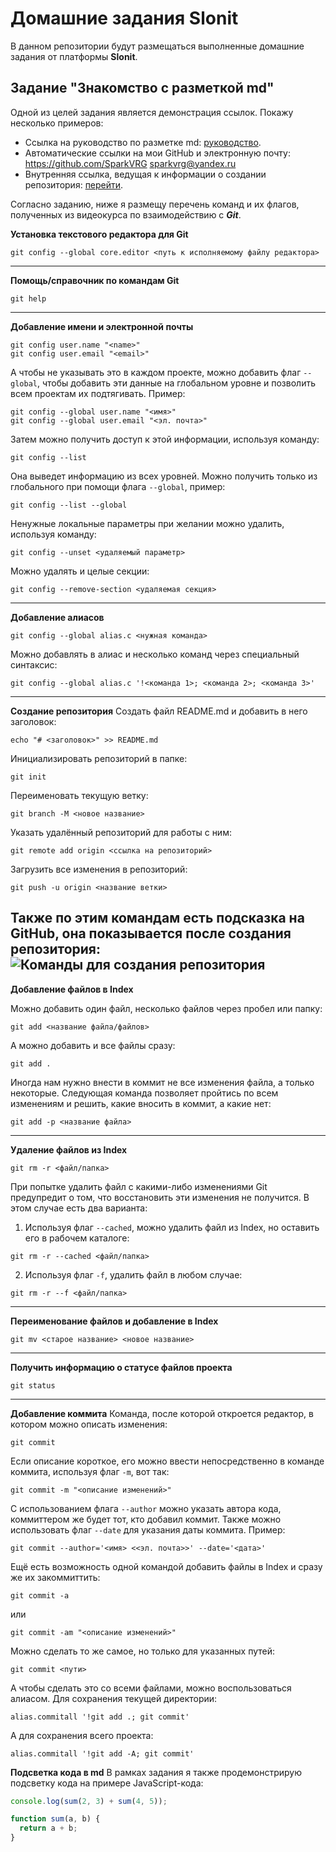 # Домашние задания Slonit
В данном репозитории будут размещаться выполненные домашние задания от платформы **Slonit**.

## Задание "Знакомство с разметкой md"
Одной из целей задания является демонстрация ссылок. Покажу несколько примеров:
- Ссылка на руководство по разметке md: [руководство](https://gist.github.com/Jekins/2bf2d0638163f1294637).
- Автоматические ссылки на мои GitHub и электронную почту:
<https://github.com/SparkVRG>
<sparkvrg@yandex.ru>
- Внутренняя ссылка, ведущая к информации о создании репозитория: [перейти](#create-repository).

Согласно заданию, ниже я размещу перечень команд и их флагов, полученных из видеокурса по взаимодействию с ***Git***.

**Установка текстового редактора для Git**
```
git config --global core.editor <путь к исполняемому файлу редактора>
```
---
**Помощь/справочник по командам Git**
```
git help
```
---
**Добавление имени и электронной почты**
```
git config user.name "<name>"
git config user.email "<email>"
```
А чтобы не указывать это в каждом проекте, можно добавить флаг `--global`, чтобы добавить эти данные на глобальном уровне и позволить всем проектам их подтягивать. Пример:
```
git config --global user.name "<имя>"
git config --global user.email "<эл. почта>"
```
Затем можно получить доступ к этой информации, используя команду:
```
git config --list
```
Она выведет информацию из всех уровней. Можно получить только из глобального при помощи флага `--global`, пример:
```
git config --list --global
```
Ненужные локальные параметры при желании можно удалить, используя команду:
```
git config --unset <удаляемый параметр>
```
Можно удалять и целые секции:
```
git config --remove-section <удаляемая секция>
```
---
**Добавление алиасов**
```
git config --global alias.c <нужная команда>
```
Можно добавлять в алиас и несколько команд через специальный синтаксис:
```
git config --global alias.c '!<команда 1>; <команда 2>; <команда 3>'
```
---
**<a id="create-repository">Создание репозитория</a>**
Создать файл README.md и добавить в него заголовок:
```
echo "# <заголовок>" >> README.md
```
Инициализировать репозиторий в папке:
```
git init
```
Переименовать текущую ветку:
```
git branch -M <новое название>
```
Указать удалённый репозиторий для работы с ним:
```
git remote add origin <ссылка на репозиторий>
```
Загрузить все изменения в репозиторий:
```
git push -u origin <название ветки>
```
Также по этим командам есть подсказка на GitHub, она показывается после создания репозитория:
![Команды для создания репозитория](https://www.c-sharpcorner.com/article/steps-to-initialize-a-git-repository-and-push-the-changes-to-github-in-deta/Images/git%20repository-.jpg)
---
**Добавление файлов в Index**

Можно добавить один файл, несколько файлов через пробел или папку:
```
git add <название файла/файлов>
```
А можно добавить и все файлы сразу:
```
git add .
```
Иногда нам нужно внести в коммит не все изменения файла, а только некоторые. Следующая команда позволяет пройтись по всем изменениям и решить, какие вносить в коммит, а какие нет:
```
git add -p <название файла>
```
---
**Удаление файлов из Index**
```
git rm -r <файл/папка>
```
При попытке удалить файл с какими-либо изменениями Git предупредит о том, что восстановить эти изменения не получится. В этом случае есть два варианта:
1. Используя флаг `--cached`, можно удалить файл из Index, но оставить его в рабочем каталоге:
```
git rm -r --cached <файл/папка>
```
2. Используя флаг `-f`, удалить файл в любом случае:
```
git rm -r --f <файл/папка>
```
---
**Переименование файлов и добавление в Index**
```
git mv <старое название> <новое название>
```
---
**Получить информацию о статусе файлов проекта**
```
git status
```
---
**Добавление коммита**
Команда, после которой откроется редактор, в котором можно описать изменения:
```
git commit
```
Если описание короткое, его можно ввести непосредственно в команде коммита, используя флаг `-m`, вот так:
```
git commit -m "<описание изменений>"
```
С использованием флага `--author` можно указать автора кода, коммиттером же будет тот, кто добавил коммит. Также можно использовать флаг `--date` для указания даты коммита. Пример:
```
git commit --author='<имя> <<эл. почта>>' --date='<дата>'
```
Ещё есть возможность одной командой добавить файлы в Index и сразу же их закоммиттить:
```
git commit -a
```
или
```
git commit -am "<описание изменений>"
```
Можно сделать то же самое, но только для указанных путей:
```
git commit <пути>
```
А чтобы сделать это со всеми файлами, можно воспользоваться алиасом. Для сохранения текущей директории:
```
alias.commitall '!git add .; git commit'
```
А для сохранения всего проекта:
```
alias.commitall '!git add -A; git commit'
```
**Подсветка кода в md**
В рамках задания я также продемонстрирую подсветку кода на примере JavaScript-кода:
```javascript
console.log(sum(2, 3) + sum(4, 5));

function sum(a, b) {
  return a + b;
}
```